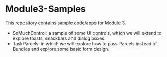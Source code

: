 # Module3-Samples

This repository contains sample code/apps for Module 3.

* SoMuchControl: a sample of some UI controls, which we will extend to explore
toasts, snackbars and dialog boxes.
* TaskParcels: in which we will explore how to pass Parcels instead of Bundles
and explore some basic form design.

